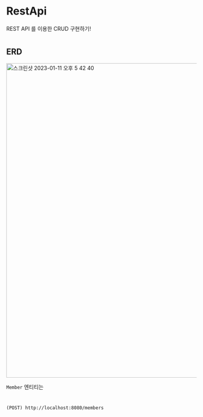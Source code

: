 # RestApi
REST API 를 이용한 CRUD 구현하기!

#
## ERD
<img width="831" alt="스크린샷 2023-01-11 오후 5 42 40" src="https://user-images.githubusercontent.com/85926257/211760122-ad092b56-02f1-457d-898e-c51662d12e8e.png">

`Member` 엔티티는 

#
##


```url
(POST) http://localhost:8080/members
```
